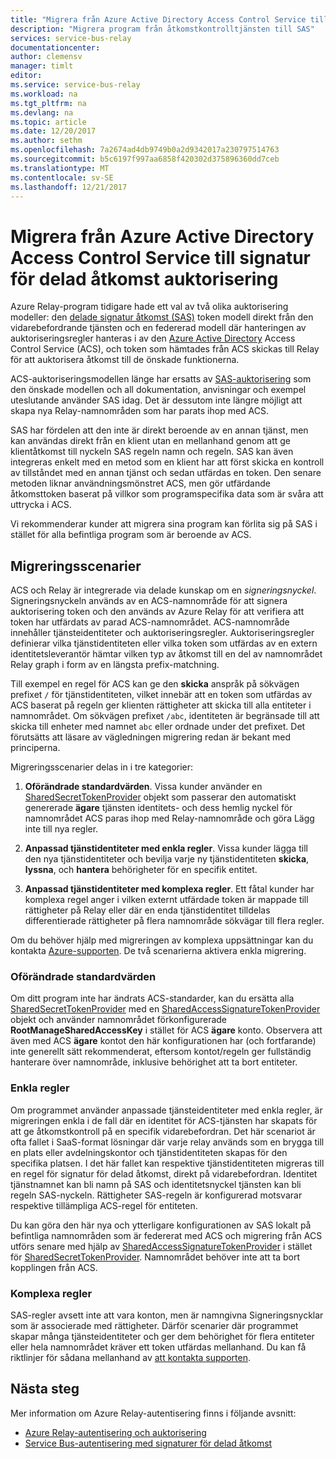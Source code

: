 ```yaml
---
title: "Migrera från Azure Active Directory Access Control Service till signatur för delad åtkomst auktorisering | Microsoft Docs"
description: "Migrera program från åtkomstkontrolltjänsten till SAS"
services: service-bus-relay
documentationcenter: 
author: clemensv
manager: timlt
editor: 
ms.service: service-bus-relay
ms.workload: na
ms.tgt_pltfrm: na
ms.devlang: na
ms.topic: article
ms.date: 12/20/2017
ms.author: sethm
ms.openlocfilehash: 7a2674ad4db9749b0a2d9342017a230797514763
ms.sourcegitcommit: b5c6197f997aa6858f420302d375896360dd7ceb
ms.translationtype: MT
ms.contentlocale: sv-SE
ms.lasthandoff: 12/21/2017
---
```

# <a name="migrate-from-azure-active-directory-access-control-service-to-shared-access-signature-authorization"></a>Migrera från Azure Active Directory Access Control Service till signatur för delad åtkomst auktorisering

Azure Relay-program tidigare hade ett val av två olika auktorisering modeller: den [delade signatur åtkomst (SAS)](../service-bus-messaging/service-bus-sas.md) token modell direkt från den vidarebefordrande tjänsten och en federerad modell där hanteringen av auktoriseringsregler hanteras i av den [Azure Active Directory](/azure/active-directory/) Access Control Service (ACS), och token som hämtades från ACS skickas till Relay för att auktorisera åtkomst till de önskade funktionerna.

ACS-auktoriseringsmodellen länge har ersatts av [SAS-auktorisering](../service-bus-messaging/service-bus-authentication-and-authorization.md) som den önskade modellen och all dokumentation, anvisningar och exempel uteslutande använder SAS idag. Det är dessutom inte längre möjligt att skapa nya Relay-namnområden som har parats ihop med ACS.

SAS har fördelen att den inte är direkt beroende av en annan tjänst, men kan användas direkt från en klient utan en mellanhand genom att ge klientåtkomst till nyckeln SAS regeln namn och regeln. SAS kan även integreras enkelt med en metod som en klient har att först skicka en kontroll av tillståndet med en annan tjänst och sedan utfärdas en token. Den senare metoden liknar användningsmönstret ACS, men gör utfärdande åtkomsttoken baserat på villkor som programspecifika data som är svåra att uttrycka i ACS.

Vi rekommenderar kunder att migrera sina program kan förlita sig på SAS i stället för alla befintliga program som är beroende av ACS.

## <a name="migration-scenarios"></a>Migreringsscenarier

ACS och Relay är integrerade via delade kunskap om en *signeringsnyckel*. Signeringsnyckeln används av en ACS-namnområde för att signera auktorisering token och den används av Azure Relay för att verifiera att token har utfärdats av parad ACS-namnområdet. ACS-namnområde innehåller tjänsteidentiteter och auktoriseringsregler. Auktoriseringsregler definierar vilka tjänstidentiteten eller vilka token som utfärdas av en extern identitetsleverantör hämtar vilken typ av åtkomst till en del av namnområdet Relay graph i form av en längsta prefix-matchning.

Till exempel en regel för ACS kan ge den **skicka** anspråk på sökvägen prefixet `/` för tjänstidentiteten, vilket innebär att en token som utfärdas av ACS baserat på regeln ger klienten rättigheter att skicka till alla entiteter i namnområdet. Om sökvägen prefixet `/abc`, identiteten är begränsade till att skicka till enheter med namnet `abc` eller ordnade under det prefixet. Det förutsätts att läsare av vägledningen migrering redan är bekant med principerna.

Migreringsscenarier delas in i tre kategorier:

1.  **Oförändrade standardvärden**. Vissa kunder använder en [SharedSecretTokenProvider](/dotnet/api/microsoft.servicebus.sharedsecrettokenprovider) objekt som passerar den automatiskt genererade **ägare** tjänsten identitets- och dess hemlig nyckel för namnområdet ACS paras ihop med Relay-namnområde och göra Lägg inte till nya regler.

2.  **Anpassad tjänstidentiteter med enkla regler**. Vissa kunder lägga till den nya tjänstidentiteter och bevilja varje ny tjänstidentiteten **skicka**, **lyssna**, och **hantera** behörigheter för en specifik entitet.

3.  **Anpassad tjänstidentiteter med komplexa regler**. Ett fåtal kunder har komplexa regel anger i vilken externt utfärdade token är mappade till rättigheter på Relay eller där en enda tjänstidentitet tilldelas differentierade rättigheter på flera namnområde sökvägar till flera regler.

Om du behöver hjälp med migreringen av komplexa uppsättningar kan du kontakta [Azure-supporten](https://azure.microsoft.com/support/options/). De två scenarierna aktivera enkla migrering.

### <a name="unchanged-defaults"></a>Oförändrade standardvärden

Om ditt program inte har ändrats ACS-standarder, kan du ersätta alla [SharedSecretTokenProvider](/dotnet/api/microsoft.servicebus.sharedsecrettokenprovider) med en [SharedAccessSignatureTokenProvider](/dotnet/api/microsoft.servicebus.sharedaccesssignaturetokenprovider) objekt och använder namnområdet förkonfigurerade  **RootManageSharedAccessKey** i stället för ACS **ägare** konto. Observera att även med ACS **ägare** kontot den här konfigurationen har (och fortfarande) inte generellt sätt rekommenderat, eftersom kontot/regeln ger fullständig hanterare över namnområde, inklusive behörighet att ta bort entiteter.

### <a name="simple-rules"></a>Enkla regler

Om programmet använder anpassade tjänsteidentiteter med enkla regler, är migreringen enkla i de fall där en identitet för ACS-tjänsten har skapats för att ge åtkomstkontroll på en specifik vidarebefordran. Det här scenariot är ofta fallet i SaaS-format lösningar där varje relay används som en brygga till en plats eller avdelningskontor och tjänstidentiteten skapas för den specifika platsen. I det här fallet kan respektive tjänstidentiteten migreras till en regel för signatur för delad åtkomst, direkt på vidarebefordran. Identitet tjänstnamnet kan bli namn på SAS och identitetsnyckel tjänsten kan bli regeln SAS-nyckeln. Rättigheter SAS-regeln är konfigurerad motsvarar respektive tillämpliga ACS-regel för entiteten.

Du kan göra den här nya och ytterligare konfigurationen av SAS lokalt på befintliga namnområden som är federerat med ACS och migrering från ACS utförs senare med hjälp av [SharedAccessSignatureTokenProvider](/dotnet/api/microsoft.servicebus.sharedaccesssignaturetokenprovider) i stället för [SharedSecretTokenProvider](/dotnet/api/microsoft.servicebus.sharedsecrettokenprovider). Namnområdet behöver inte att ta bort kopplingen från ACS.

### <a name="complex-rules"></a>Komplexa regler

SAS-regler avsett inte att vara konton, men är namngivna Signeringsnycklar som är associerade med rättigheter. Därför scenarier där programmet skapar många tjänsteidentiteter och ger dem behörighet för flera entiteter eller hela namnområdet kräver ett token utfärdas mellanhand. Du kan få riktlinjer för sådana mellanhand av [att kontakta supporten](https://azure.microsoft.com/support/options/).

## <a name="next-steps"></a>Nästa steg

Mer information om Azure Relay-autentisering finns i följande avsnitt:

* [Azure Relay-autentisering och auktorisering](relay-authentication-and-authorization.md)
* [Service Bus-autentisering med signaturer för delad åtkomst](../service-bus-messaging/service-bus-sas.md)


